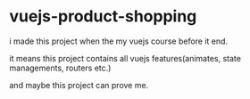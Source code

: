 # vuejs-product-shopping

i made this project when the my vuejs course before it end.<br>

it means this project contains all vuejs features(animates, state managements, routers etc.) <br>

and maybe this project can prove me.
